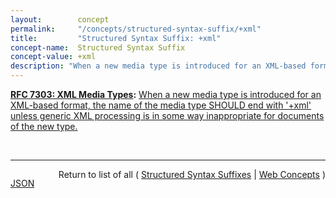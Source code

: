 ```yaml
---
layout:        concept
permalink:     "/concepts/structured-syntax-suffix/+xml"
title:         "Structured Syntax Suffix: +xml"
concept-name:  Structured Syntax Suffix
concept-value: +xml
description: "When a new media type is introduced for an XML-based format, the name of the media type SHOULD end with '+xml' unless generic XML processing is in some way inappropriate for documents of the new type."
---
```


**[RFC 7303: XML Media Types](/specs/IETF/RFC/7303 "This specification standardizes three media types - application/xml, application/xml-external-parsed-entity, and application/xml-dtd - for use in exchanging network entities that are related to the Extensible Markup Language (XML) while defining text/xml and text/xml-external-parsed-entity as aliases for the respective application/ types. This specification also standardizes the '+xml' suffix for naming media types outside of these five types when those media types represent XML MIME entities."):** [When a new media type is introduced for an XML-based format, the name of the media type SHOULD end with '+xml' unless generic XML processing is in some way inappropriate for documents of the new type.](http://tools.ietf.org/html/rfc7303#section-4.2 "Read documentation for Structured Syntax Suffix &#34;+xml&#34;")

<br/>
<hr/>

<p style="float : left"><a href="./+xml.json" title="JSON representing this particular Web Concept value">JSON</a></p>
<p style="text-align: right">Return to list of all ( <a href="../structured-syntax-suffix/">Structured Syntax Suffixes</a> | <a href="../">Web Concepts</a> )</p>

